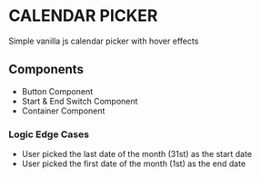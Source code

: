 # CALENDAR PICKER

Simple vanilla js calendar picker with hover effects

## Components

- Button Component
- Start & End Switch Component
- Container Component

### Logic Edge Cases

- User picked the last date of the month (31st) as the start date
- User picked the first date of the month (1st) as the end date
